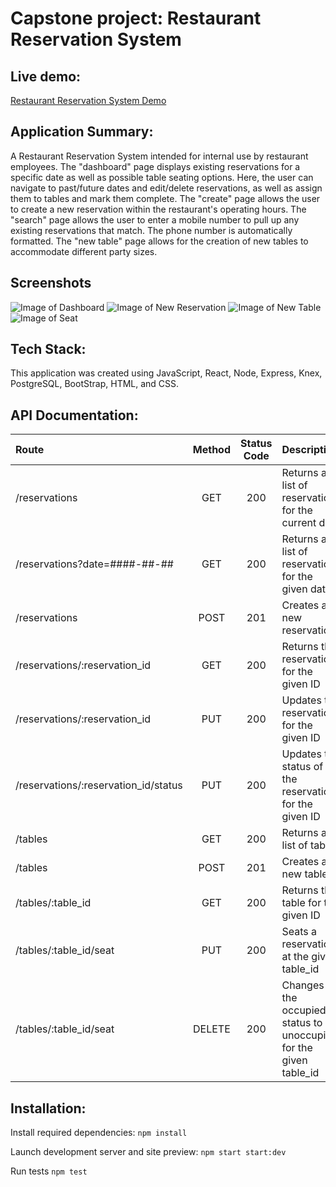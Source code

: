 # Capstone project: Restaurant Reservation System

## Live demo:

[Restaurant Reservation System Demo](https://restaurant-res-client.herokuapp.com/dashboard)  

## Application Summary:

A Restaurant Reservation System intended for internal use by restaurant employees. 
The "dashboard" page displays existing reservations for a specific date as well as possible table seating options. Here, the user can navigate to past/future dates and edit/delete reservations, as well as assign them to tables and mark them complete.
The "create" page allows the user to create a new reservation within the restaurant's operating hours.
The "search" page allows the user to enter a mobile number to pull up any existing reservations that match. The phone number is automatically formatted.
The "new table" page allows for the creation of new tables to accommodate different party sizes.

## Screenshots
![Image of Dashboard](https://github.com/kalaniocean/Capstone-Restaurant-Reservation/blob/main/front-end/.screenshots/us-05-dashboard-finish-button-after.png)
![Image of New Reservation](https://github.com/kalaniocean/Capstone-Restaurant-Reservation/blob/main/front-end/.screenshots/us-01-submit-before.png)
![Image of New Table](https://github.com/kalaniocean/Capstone-Restaurant-Reservation/blob/main/front-end/.screenshots/us-04-create-table-cancel-before.png)
![Image of Seat](https://github.com/kalaniocean/Capstone-Restaurant-Reservation/blob/main/front-end/.screenshots/us-04-seat-reservation-submit-before.png)

## Tech Stack:

This application was created using JavaScript, React, Node, Express, Knex, PostgreSQL, BootStrap, HTML, and CSS.

## API Documentation:

| Route       | Method      | Status Code | Description   |
| :---        |    :----:   |     :----:   |        :---  |
| /reservations      | GET   | 200  | Returns a list of reservations for the current date |
| /reservations?date=####-##-##      | GET |  200    | Returns a list of reservations for the given date |
| /reservations      | POST  | 201    | Creates a new reservation |
| /reservations/:reservation_id      | GET  | 200     | Returns the reservation for the given ID |
| /reservations/:reservation_id      | PUT  | 200     | Updates the reservation for the given ID |
| /reservations/:reservation_id/status      | PUT  | 200     | Updates the status of the reservation for the given ID |
| /tables   | GET  | 200      | Returns a list of tables     |
| /tables   | POST  | 201      | Creates a new table     |
| /tables/:table_id   | GET   |   200   | Returns the table for the given ID     |
| /tables/:table_id/seat   | PUT | 200      | Seats a reservation at the given table_id     |
| /tables/:table_id/seat   | DELETE  | 200      | Changes the occupied status to be unoccupied for the given table_id     |


## Installation:

Install required dependencies: 
`npm install`

Launch development server and site preview:
`npm start start:dev`

Run tests 
`npm test`
